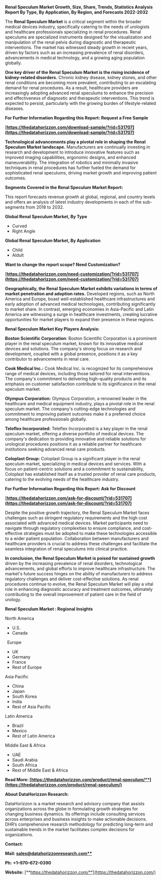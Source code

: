 ﻿**Renal Speculum Market Growth, Size, Share, Trends, Statistics Analysis Report By Type, By Application, By Region, and Forecasts 2022-2032**


The **Renal Speculum Market** is a critical segment within the broader medical devices industry, specifically catering to the needs of urologists and healthcare professionals specializing in renal procedures. Renal speculums are specialized instruments designed for the visualization and manipulation of the renal pelvis during diagnostic and therapeutic interventions. The market has witnessed steady growth in recent years, driven by factors such as an increasing prevalence of renal disorders, advancements in medical technology, and a growing aging population globally.

**One key driver of the Renal Speculum Market is the rising incidence of kidney-related disorders.** Chronic kidney disease, kidney stones, and other renal conditions are becoming more prevalent, contributing to an escalating demand for renal procedures. As a result, healthcare providers are increasingly adopting advanced renal speculums to enhance the precision and effectiveness of diagnostic and therapeutic interventions. This trend is expected to persist, particularly with the growing burden of lifestyle-related diseases. 

**For Further Information Regarding this Report: Request a Free Sample**	

[**https://thedatahorizzon.com/download-sample/?rid=531707](https://thedatahorizzon.com/download-sample/?rid=531707)** 

**Technological advancements play a pivotal role in shaping the Renal Speculum Market landscape.** Manufacturers are continually investing in research and development to introduce innovative features such as improved imaging capabilities, ergonomic designs, and enhanced maneuverability. The integration of robotics and minimally invasive techniques in renal procedures has further fueled the demand for sophisticated renal speculums, driving market growth and improving patient outcomes.

**Segments Covered in the Renal Speculum Market Report:**

This report forecasts revenue growth at global, regional, and country levels and offers an analysis of latest industry developments in each of the sub-segments from 2018 to 2032.

**Global Renal Speculum Market, By Type**

- Curved
- Right Angle

**Global Renal Speculum Market, By Application**

- Child
- Aldult

**Want to change the report scope? Need Customization?**

[**https://thedatahorizzon.com/need-customization/?rid=531707](https://thedatahorizzon.com/need-customization/?rid=531707)** 

**Geographically, the Renal Speculum Market exhibits variations in terms of market penetration and adoption rates.** Developed regions, such as North America and Europe, boast well-established healthcare infrastructures and early adoption of advanced medical technologies, contributing significantly to market share. In contrast, emerging economies in Asia-Pacific and Latin America are witnessing a surge in healthcare investments, creating lucrative opportunities for market players to expand their presence in these regions.  

**Renal Speculum Market Key Players Analysis:** 

**Boston Scientific Corporation**: Boston Scientific Corporation is a prominent player in the renal speculum market, known for its innovative medical devices and solutions. The company's strong focus on research and development, coupled with a global presence, positions it as a key contributor to advancements in renal care.

**Cook Medical Inc.:** Cook Medical Inc. is recognized for its comprehensive range of medical devices, including those tailored for renal interventions. The company's commitment to delivering high-quality products and its emphasis on customer satisfaction contribute to its significance in the renal speculum market.

**Olympus Corporation:** Olympus Corporation, a renowned leader in the healthcare and medical equipment industry, plays a pivotal role in the renal speculum market. The company's cutting-edge technologies and commitment to improving patient outcomes make it a preferred choice among healthcare professionals globally.

**Teleflex Incorporated:** Teleflex Incorporated is a key player in the renal speculum market, offering a diverse portfolio of medical devices. The company's dedication to providing innovative and reliable solutions for urological procedures positions it as a reliable partner for healthcare institutions seeking advanced renal care products.

**Coloplast Group:** Coloplast Group is a significant player in the renal speculum market, specializing in medical devices and services. With a focus on patient-centric solutions and a commitment to sustainability, Coloplast has established itself as a trusted provider of renal care products, catering to the evolving needs of the healthcare industry.

**For Further Information Regarding this Report: Ask for Discount**	

[**https://thedatahorizzon.com/ask-for-discount/?rid=531707](https://thedatahorizzon.com/ask-for-discount/?rid=531707)** 

Despite the positive growth trajectory, the Renal Speculum Market faces challenges such as stringent regulatory requirements and the high cost associated with advanced medical devices. Market participants need to navigate through regulatory complexities to ensure compliance, and cost-effective strategies must be adopted to make these technologies accessible to a wider patient population. Collaboration between manufacturers and healthcare providers is crucial to address these challenges and facilitate the seamless integration of renal speculums into clinical practice.

**In conclusion, the Renal Speculum Market is poised for sustained growth** driven by the increasing prevalence of renal disorders, technological advancements, and global efforts to improve healthcare infrastructure. The market's future success hinges on the ability of manufacturers to address regulatory challenges and deliver cost-effective solutions. As renal procedures continue to evolve, the Renal Speculum Market will play a vital role in enhancing diagnostic accuracy and treatment outcomes, ultimately contributing to the overall improvement of patient care in the field of urology.

**Renal Speculum Market : Regional Insights**

North America

- U.S.
- Canada

` `Europe

- UK
- Germany
- France
- Rest of Europe

Asia Pacific

- China
- Japan
- South Korea
- India
- Rest of Asia Pacific

Latin America

- Brazil
- Mexico
- Rest of Latin America

Middle East & Africa

- UAE
- Saudi Arabia
- South Africa
- Rest of Middle East & Africa

**Read More: [https://thedatahorizzon.com/product/renal-speculum/**](https://thedatahorizzon.com/product/renal-speculum/)** 

**About DataHorizzon Research:**

DataHorizzon is a market research and advisory company that assists organizations across the globe in formulating growth strategies for changing business dynamics. Its offerings include consulting services across enterprises and business insights to make actionable decisions. DHR’s comprehensive research methodology for predicting long-term and sustainable trends in the market facilitates complex decisions for organizations.

**Contact:**

**Mail: [sales@datahorizzonresearch.com**](mailto:sales@datahorizzonresearch.com)**

**Ph:** **+1–970–672–0390**

**Website:** [**https://thedatahorizzon.com/**](https://thedatahorizzon.com/)

